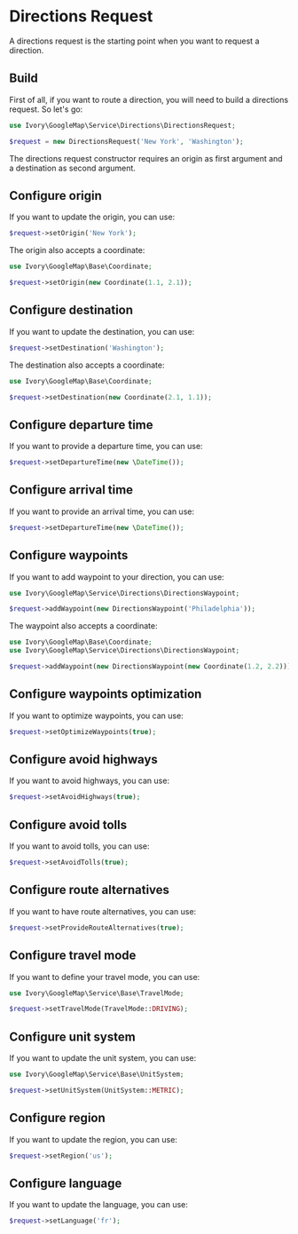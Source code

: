 # Directions Request

A directions request is the starting point when you want to request a direction.

## Build

First of all, if you want to route a direction, you will need to build a directions request. So let's go:

``` php
use Ivory\GoogleMap\Service\Directions\DirectionsRequest;

$request = new DirectionsRequest('New York', 'Washington');
```

The directions request constructor requires an origin as first argument and a destination as second argument.
 
## Configure origin

If you want to update the origin, you can use:

``` php
$request->setOrigin('New York');
```

The origin also accepts a coordinate:

``` php
use Ivory\GoogleMap\Base\Coordinate;

$request->setOrigin(new Coordinate(1.1, 2.1));
```

## Configure destination

If you want to update the destination, you can use:

``` php
$request->setDestination('Washington');
```

The destination also accepts a coordinate:

``` php
use Ivory\GoogleMap\Base\Coordinate;

$request->setDestination(new Coordinate(2.1, 1.1));
```

## Configure departure time

If you want to provide a departure time, you can use:

``` php
$request->setDepartureTime(new \DateTime());
```

## Configure arrival time

If you want to provide an arrival time, you can use:

``` php
$request->setDepartureTime(new \DateTime());
```

## Configure waypoints

If you want to add waypoint to your direction, you can use:

``` php
use Ivory\GoogleMap\Service\Directions\DirectionsWaypoint;

$request->addWaypoint(new DirectionsWaypoint('Philadelphia'));
```

The waypoint also accepts a coordinate:

``` php
use Ivory\GoogleMap\Base\Coordinate;
use Ivory\GoogleMap\Service\Directions\DirectionsWaypoint;

$request->addWaypoint(new DirectionsWaypoint(new Coordinate(1.2, 2.2)));
```

## Configure waypoints optimization

If you want to optimize waypoints, you can use:

``` php
$request->setOptimizeWaypoints(true);
```

## Configure avoid highways

If you want to avoid highways, you can use:

``` php
$request->setAvoidHighways(true);
```

## Configure avoid tolls

If you want to avoid tolls, you can use:

``` php
$request->setAvoidTolls(true);
```

## Configure route alternatives

If you want to have route alternatives, you can use:

``` php
$request->setProvideRouteAlternatives(true);
```

## Configure travel mode

If you want to define your travel mode, you can use:

``` php
use Ivory\GoogleMap\Service\Base\TravelMode;

$request->setTravelMode(TravelMode::DRIVING);
```

## Configure unit system

If you want to update the unit system, you can use:

``` php
use Ivory\GoogleMap\Service\Base\UnitSystem;

$request->setUnitSystem(UnitSystem::METRIC);
```

## Configure region

If you want to update the region, you can use:

``` php
$request->setRegion('us');
```

## Configure language

If you want to update the language, you can use:

``` php
$request->setLanguage('fr');
```
